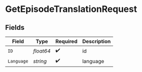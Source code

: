 # GetEpisodeTranslationRequest


## Fields

| Field              | Type               | Required           | Description        |
| ------------------ | ------------------ | ------------------ | ------------------ |
| `ID`               | *float64*          | :heavy_check_mark: | id                 |
| `Language`         | *string*           | :heavy_check_mark: | language           |